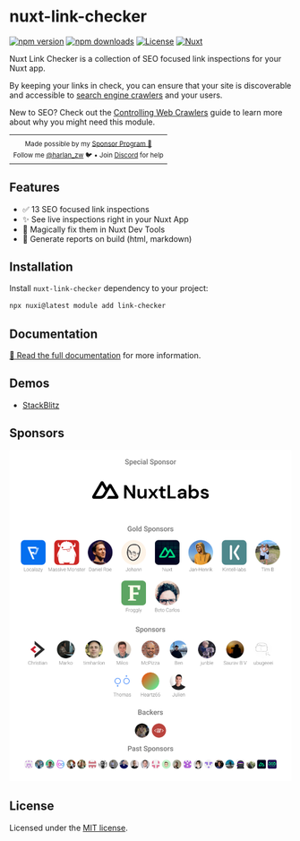 <h1>nuxt-link-checker</h1>

[![npm version][npm-version-src]][npm-version-href]
[![npm downloads][npm-downloads-src]][npm-downloads-href]
[![License][license-src]][license-href]
[![Nuxt][nuxt-src]][nuxt-href]

Nuxt Link Checker is a collection of SEO focused link inspections for your Nuxt app.

By keeping your links in check, you can ensure that your site is discoverable and accessible to [search engine crawlers](https://nuxtseo.com/learn/controlling-crawlers) and your users.

New to SEO? Check out the [Controlling Web Crawlers](https://nuxtseo.com/learn/controlling-crawlers) guide to learn more about why you might
need this module.

<p align="center">
<table>
<tbody>
<td align="center">
<sub>Made possible by my <a href="https://github.com/sponsors/harlan-zw">Sponsor Program 💖</a><br> Follow me <a href="https://twitter.com/harlan_zw">@harlan_zw</a> 🐦 • Join <a href="https://discord.gg/275MBUBvgP">Discord</a> for help</sub><br>
</td>
</tbody>
</table>
</p>

## Features

- ✅ 13 SEO focused link inspections
- ✨ See live inspections right in your Nuxt App
- 🧙 Magically fix them in Nuxt Dev Tools
- 🚩 Generate reports on build (html, markdown)

## Installation

Install `nuxt-link-checker` dependency to your project:

```bash
npx nuxi@latest module add link-checker
```

## Documentation

[📖 Read the full documentation](https://nuxtseo.com/link-checker/getting-started/installation) for more information.

## Demos

- [StackBlitz](https://stackblitz.com/edit/nuxt-starter-qtaq7x?file=pages%2Findex.vue)

## Sponsors

<p align="center">
  <a href="https://raw.githubusercontent.com/harlan-zw/static/main/sponsors.svg">
    <img src='https://raw.githubusercontent.com/harlan-zw/static/main/sponsors.svg'/>
  </a>
</p>

## License

Licensed under the [MIT license](https://github.com/harlan-zw/nuxt-link-checker/blob/main/LICENSE.md).

<!-- Badges -->
[npm-version-src]: https://img.shields.io/npm/v/nuxt-link-checker/latest.svg?style=flat&colorA=18181B&colorB=28CF8D
[npm-version-href]: https://npmjs.com/package/nuxt-link-checker

[npm-downloads-src]: https://img.shields.io/npm/dm/nuxt-link-checker.svg?style=flat&colorA=18181B&colorB=28CF8D
[npm-downloads-href]: https://npmjs.com/package/nuxt-link-checker

[license-src]: https://img.shields.io/github/license/harlan-zw/nuxt-link-checker.svg?style=flat&colorA=18181B&colorB=28CF8D
[license-href]: https://github.com/harlan-zw/nuxt-link-checker/blob/main/LICENSE.md

[nuxt-src]: https://img.shields.io/badge/Nuxt-18181B?logo=nuxt.js
[nuxt-href]: https://nuxt.com
